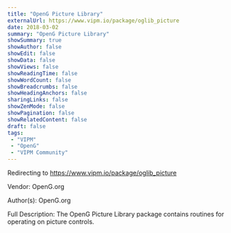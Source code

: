 ```yaml
---
title: "OpenG Picture Library"
externalUrl: https://www.vipm.io/package/oglib_picture
date: 2018-03-02
summary: "OpenG Picture Library"
showSummary: true
showAuthor: false
showEdit: false
showData: false
showViews: false
showReadingTime: false
showWordCount: false
showBreadcrumbs: false
showHeadingAnchors: false
sharingLinks: false
showZenMode: false
showPagination: false
showRelatedContent: false
draft: false
tags:
 - "VIPM"
 - "OpenG"
 - "VIPM Community"
---
```


Redirecting to https://www.vipm.io/package/oglib_picture

Vendor: OpenG.org

Author(s): OpenG.org
 
Full Description:
The OpenG Picture Library package contains routines for operating on picture controls.